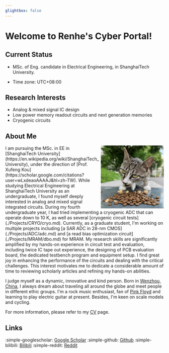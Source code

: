 ```yaml
---
glightbox: false
---
```


# Welcome to Renhe's Cyber Portal!

## Current Status

* MSc. of Eng. candidate in Electrical Engineering, in ShanghaiTech University.

* Time zone: UTC+08\:00

## Research Interests

* Analog & mixed signal IC design
* Low power memory readout circuits and next generation memories
* Cryogenic circuits

## About Me
<img align="right" width="200px" src="./img/cat.jpg"/>
I am pursuing the MSc. in EE in [ShanghaiTech University](https://en.wikipedia.org/wiki/ShanghaiTech_University), under the direction of [Prof. Xufeng Kou](https://scholar.google.com/citations?user=wLxdeaoAAAAJ&hl=zh-TW). While studying Electrical Engineering at ShanghaiTech University as an undergraduate, I found myself deeply interested in analog and mixed signal integrated circuits. During my fourth undergraduate year, I had tried implementing a cryogenic ADC that can operate down to 10 K, as well as several [cryogenic circuit tests](./Projects/CRYO/cryo.md). Currently, as a graduate student, I'm working on multiple projects including [a SAR ADC in 28-nm CMOS](./Projects/ADC/adc.md) and [a read bias optimization circuit](./Projects/MRAM/dbo.md) for MRAM. My research skills are significantly amplified by my hands-on experience in circuit test and evaluation, including twice IC tape out experience, the designing of PCB evaluation board, the dedicated testbench program and equipment setup. I find great joy in enhancing the performance of the circuits and dealing with the critical challenges. This interest motivates me to dedicate a considerable amount of time to reviewing scholarly articles and refining my hands-on abilities.

I judge myself as a dynamic, innovative and kind person. Born in [Wenzhou, China](https://en.wikipedia.org/wiki/Wenzhou), I always dream about traveling all around the globe and meet people in different ethic groups. I'm a rock music enthusiast, fan of [Pink Floyd](https://en.wikipedia.org/wiki/Pink_Floyd) and learning to play electric guitar at present. Besides, I'm keen on scale models and cycling.

For more information, please refer to my [CV](./CV/cv.md) page.


## Links

:simple-googlescholar: [Google Scholar](https://scholar.google.com/citations?user=RsjCI30AAAAJ&hl=zh-TW)
:simple-github: [Github](https://github.com/pig-floyd/)
:simple-bilibili: [Bilibili](https://space.bilibili.com/135564562)
:simple-reddit: [Reddit](https://www.reddit.com/user/PigFloyd99)
